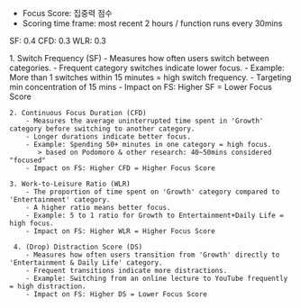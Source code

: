 - Focus Score: 집중력 점수
- Scoring time frame: most recent 2 hours / function runs every 30mins

<Weight>

SF: 0.4
CFD: 0.3
WLR: 0.3

<Variable Explanation>
    1. Switch Frequency (SF)
        - Measures how often users switch between categories.
        - Frequent category switches indicate lower focus.
        - Example: More than 1 switches within 15 minutes = high switch frequency.
        - Targeting min concentration of 15 mins
        - Impact on FS: Higher SF = Lower Focus Score

    2. Continuous Focus Duration (CFD) 
        - Measures the average uninterrupted time spent in 'Growth' category before switching to another category.
        - Longer durations indicate better focus.
        - Example: Spending 50+ minutes in one category = high focus.
           > based on Podomoro & other research: 40~50mins considered "focused"
        - Impact on FS: Higher CFD = Higher Focus Score

    3. Work-to-Leisure Ratio (WLR)
        - The proportion of time spent on 'Growth' category compared to 'Entertainment' category.
        - A higher ratio means better focus.
        - Example: 5 to 1 ratio for Growth to Entertainment+Daily Life = high focus.
        - Impact on FS: Higher WLR = Higher Focus Score

     4. (Drop) Distraction Score (DS)
        - Measures how often users transition from 'Growth' directly to 'Entertainment & Daily Life' category.
        - Frequent transitions indicate more distractions.
        - Example: Switching from an online lecture to YouTube frequently = high distraction.
        - Impact on FS: Higher DS = Lower Focus Score